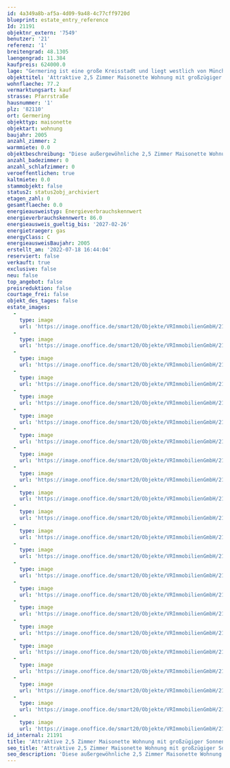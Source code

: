 ```yaml
---
id: 4a349a8b-af5a-4d09-9a48-4c77cff9720d
blueprint: estate_entry_reference
Id: 21191
objektnr_extern: '7549'
benutzer: '21'
referenz: '1'
breitengrad: 48.1305
laengengrad: 11.384
kaufpreis: 624000.0
lage: "Germering ist eine große Kreisstadt und liegt westlich von München. Das angrenzende Fünfseenland bietet vielfältige Möglichkeiten für Sport und Freizeit. Einkaufsmöglichkeiten für den täglichen Bedarf befinden sich in unmittelbarer Nähe. Sämtliche Schulen, mehrere Kindergärten und verschiedene Ärzte sind nicht weit entfernt. Die Stadthalle bietet ein anspruchsvolles Kulturprogramm.\r\n\r\nDie Autobahnen A96, A99 und die Bundesstraße B2 erreichen Sie in ein paar Fahrminuten. Die S-Bahn Haltestelle Harthaus (S8) zur Münchner Innenstadt und zum Flughafen liegt fußläufig nur wenige Minuten entfernt.\r\n\r\nAuch für Freizeitangebote in der Nähe ist gesorgt. Mit Golf- und Tennisplätzen, sowie einem Hallenbad, einem Freibad, einer Eishalle u.v.m. stehen Ihnen viele Möglichkeiten zur Verfügung. Pilsensee, Wesslinger See, Wörthsee, Starnberger See und Ammersee sind mit dem Auto in ca. 25  Minuten erreichbar.\r\n\r\nIn unmittelbarer Nähe befindet sich ein Bäcker und ein Metzger. Mehrere Discounter und Vollsortimenter (ALDI, LIDL, REWE und EDEKA) sind fußläufig in maximal 10 Minuten zu erreichen."
objekttitel: 'Attraktive 2,5 Zimmer Maisonette Wohnung mit großzügiger Sonnenterrasse'
wohnflaeche: 77.2
vermarktungsart: kauf
strasse: Pfarrstraße
hausnummer: '1'
plz: '82110'
ort: Germering
objekttyp: maisonette
objektart: wohnung
baujahr: 2005
anzahl_zimmer: 2
warmmiete: 0.0
objektbeschreibung: "Diese außergewöhnliche 2,5 Zimmer Maisonette Wohnung befindet sich im 2. Obergeschoss sowie Dachgeschoss eines sehr gepflegten Mehrfamilienhauses (insgesamt 12 Einheiten) in sehr ruhiger Wohnlage. Von der sonnigen, uneinsehbaren Dachterrasse haben Sie einen tollen Blick über Germering. \r\n\r\nRaumaufteilung: \r\nFlur, Wohnbereich, Koch-Essbereich, Schlafzimmer, zwei Bäder, Büro / Arbeitszimmer, Dachterrasse.\r\n\r\n- Koch-Essbereich inkl. weißer Hochglanzküche samt Elektrogeräte sowie schwarzer Granit-Arbeitsplatte\r\n- Oranier Kaminofen im Wohnbereich\r\n- Fußbodenheizung in allen Bereichen\r\n- Bad mit Wanne, Dusche, Waschtisch und WC\r\n- großzügige, nicht einsehbare Dachterrasse mit Wasserbrunnen\r\n\r\nIm oberen Bereich, mit Galerie, befinden sich das zweite Badezimmer (Dusche, Waschtisch und WC ), ein Büro/Gästezimmer, ein Abstellraum sowie eine Abseite, welche ebenfalls nochmal zusätzlichen Stauraum bietet.\r\n\r\nBodenbeläge: \r\nWohnbereich, Koch-Essbereich und Schlafzimmer mit Eiche Parkett geölt durchgehend verlegt. \r\nGalerie mit Parkett Buche durchgehend ausgestattet.\r\n\r\nBeide Badezimmer sind hell gefliest.\r\n\r\nWeitere \"Extras\":\r\nWasserenthärtungsanlage, Solaranlage zur Warmwasseraufbereitung auf dem Dach, Spielplatz\r\n\r\nEin TG-Stellplatz (Kaufpreis: 25.000,00 €), ein Kellerabteil (mit Licht und Stromanschluss) und ein Fahrradstellplatz im Kellergeschoss runden das attraktive Angebot ab.\r\n\r\nKaufpreis Wohnung:             624.000,00 €\r\nKaufpreis TG-Stellplatz:          25.000,00 €\r\n--------------------------------------------------------\r\nKaufpreis GESAMT:               649.000,00 €"
anzahl_badezimmer: 0
anzahl_schlafzimmer: 0
veroeffentlichen: true
kaltmiete: 0.0
stammobjekt: false
status2: status2obj_archiviert
etagen_zahl: 0
gesamtflaeche: 0.0
energieausweistyp: Energieverbrauchskennwert
energieverbrauchskennwert: 86.0
energieausweis_gueltig_bis: '2027-02-26'
energietraeger: gas
energyClass: C
energieausweisBaujahr: 2005
erstellt_am: '2022-07-18 16:44:04'
reserviert: false
verkauft: true
exclusive: false
neu: false
top_angebot: false
preisreduktion: false
courtage_frei: false
objekt_des_tages: false
estate_images:
  -
    type: image
    url: 'https://image.onoffice.de/smart20/Objekte/VRImmobilienGmbH/21191/bf521809-3969-4cab-9e8c-65eb18e69ae5.jpg'
  -
    type: image
    url: 'https://image.onoffice.de/smart20/Objekte/VRImmobilienGmbH/21191/82cbd2c3-b972-48e4-bda6-15ee2e6f692e.jpg'
  -
    type: image
    url: 'https://image.onoffice.de/smart20/Objekte/VRImmobilienGmbH/21191/c4247d19-cb83-44c9-82e5-4eade7e4685a.jpg'
  -
    type: image
    url: 'https://image.onoffice.de/smart20/Objekte/VRImmobilienGmbH/21191/c5f5d153-9b65-49b3-844f-292bc8faa8d6.jpg'
  -
    type: image
    url: 'https://image.onoffice.de/smart20/Objekte/VRImmobilienGmbH/21191/a650ed2f-b5b4-4d10-9caa-3a54ecb4ceb9.jpg'
  -
    type: image
    url: 'https://image.onoffice.de/smart20/Objekte/VRImmobilienGmbH/21191/82c9482c-9f88-47db-8104-f8bf912e2d93.jpg'
  -
    type: image
    url: 'https://image.onoffice.de/smart20/Objekte/VRImmobilienGmbH/21191/5454a1bd-574c-4a7c-8918-369809b6a283.jpg'
  -
    type: image
    url: 'https://image.onoffice.de/smart20/Objekte/VRImmobilienGmbH/21191/3bc32afe-b6b1-4dc4-bca6-6c44df3f83dd.jpg'
  -
    type: image
    url: 'https://image.onoffice.de/smart20/Objekte/VRImmobilienGmbH/21191/ded81702-4e14-4d71-86ca-2ee0a6b6a6c7.jpg'
  -
    type: image
    url: 'https://image.onoffice.de/smart20/Objekte/VRImmobilienGmbH/21191/8816bee4-6e0f-44b1-9c33-cd84f47de6df.jpg'
  -
    type: image
    url: 'https://image.onoffice.de/smart20/Objekte/VRImmobilienGmbH/21191/107e4e7e-95dd-4705-8d3d-2e952a256b78.jpg'
  -
    type: image
    url: 'https://image.onoffice.de/smart20/Objekte/VRImmobilienGmbH/21191/985354b2-8844-4242-ad9b-70837ebd1d7a.jpg'
  -
    type: image
    url: 'https://image.onoffice.de/smart20/Objekte/VRImmobilienGmbH/21191/0cefb3e6-6eb2-4943-b682-1e8c8373318f.jpg'
  -
    type: image
    url: 'https://image.onoffice.de/smart20/Objekte/VRImmobilienGmbH/21191/1aabe42d-9ec5-4a39-8dff-cb7b2edc5ed7.jpg'
  -
    type: image
    url: 'https://image.onoffice.de/smart20/Objekte/VRImmobilienGmbH/21191/3f175600-e663-4929-9fcf-618003c95ae1.jpg'
  -
    type: image
    url: 'https://image.onoffice.de/smart20/Objekte/VRImmobilienGmbH/21191/a291331d-aee3-4366-9e79-e76f325d7c40.jpg'
  -
    type: image
    url: 'https://image.onoffice.de/smart20/Objekte/VRImmobilienGmbH/21191/f0b0e0ea-3382-4d17-aac4-bbe1f10f071d.jpg'
  -
    type: image
    url: 'https://image.onoffice.de/smart20/Objekte/VRImmobilienGmbH/21191/944043ea-1eb1-4058-b1af-40a6eb612da4.jpg'
  -
    type: image
    url: 'https://image.onoffice.de/smart20/Objekte/VRImmobilienGmbH/21191/271da5d9-792f-4af1-9dcd-4e76fa104bad.jpg'
  -
    type: image
    url: 'https://image.onoffice.de/smart20/Objekte/VRImmobilienGmbH/21191/635529b9-6bd1-4e78-bc63-35a383d494d6.jpg'
  -
    type: image
    url: 'https://image.onoffice.de/smart20/Objekte/VRImmobilienGmbH/21191/97159e87-8f31-4f5d-8976-72633f1f6fe8.jpg'
  -
    type: image
    url: 'https://image.onoffice.de/smart20/Objekte/VRImmobilienGmbH/21191/c86e3e52-f548-4e9b-8011-69f06da776a7.jpg'
id_internal: 21191
title: 'Attraktive 2,5 Zimmer Maisonette Wohnung mit großzügiger Sonnenterrasse'
seo_title: 'Attraktive 2,5 Zimmer Maisonette Wohnung mit großzügiger Sonnenterrasse'
seo_description: 'Diese außergewöhnliche 2,5 Zimmer Maisonette Wohnung befindet sich im 2. Obergeschoss sowie Dachgeschoss eines sehr gepflegten Mehrfamilienhauses (insgesamt 1'
---
```

